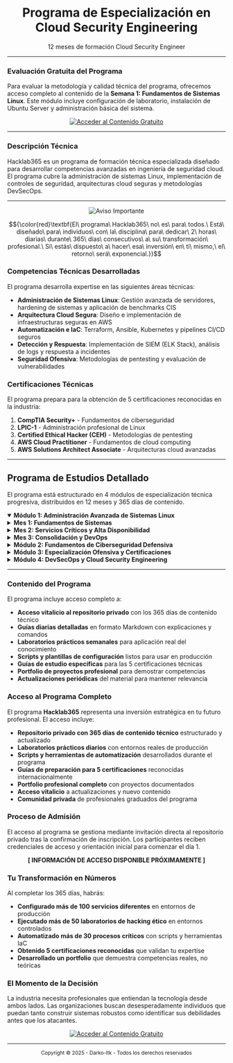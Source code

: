 
<!-- 
    ### NOTAS TÉCNICAS ###
    1.  README.md optimizado para profesionales de IT y ciberseguridad
    2.  Diseño minimalista y funcional
    3.  Estructura técnica profesional
-->

<div align="center">
  <!-- <img src="./assets/hacklab365-logo.png" alt="Hacklab365" width="180"/> -->
  <h1>Programa de Especialización en Cloud Security Engineering</h1>
  <p>
    12 meses de formación Cloud Security Engineer
  </p>
</div>


---

### Evaluación Gratuita del Programa

Para evaluar la metodología y calidad técnica del programa, ofrecemos acceso completo al contenido de la **Semana 1: Fundamentos de Sistemas Linux**. Este módulo incluye configuración de laboratorio, instalación de Ubuntu Server y administración básica del sistema.

<div align="center">
  <a href="https://github.com/Darko-ltk/De-Cero-a-Cloud-Security-Engineer/tree/391822a69ed53994ee9c2f3c5359e1236c10e6a0/modulo-1-linux-admin">
    <img src="https://img.shields.io/badge/🐧_Acceder_al_Contenido_Gratuito-Linux_Admin-2E8B57?style=for-the-badge&logo=linux&logoColor=white" alt="Acceder al Contenido Gratuito">
  </a>
</div>


---

### Descripción Técnica

<p> Hacklab365 es un programa de formación técnica especializada diseñado para desarrollar competencias avanzadas en ingeniería de seguridad cloud. El programa cubre la administración de sistemas Linux, implementación de controles de seguridad, arquitecturas cloud seguras y metodologías DevSecOps. </p>

---
<div align="center">
  <img src="https://img.shields.io/badge/⚠️_AVISO_IMPORTANTE-red?style=for-the-badge" alt="Aviso Importante">
</div>

$${\color{red}\textbf{El\ programa\ Hacklab365\ no\ es\ para\ todos.\ Está\ diseñado\ para\ individuos\ con\ la\ disciplina\ para\ dedicar\ 2\ horas\ diarias\ durante\ 365\ días\ consecutivos\ a\ su\ transformación\ profesional.\ Si\ estás\ dispuesto\ a\ hacer\ esa\ inversión\ en\ ti\ mismo,\ el\ retorno\ será\ exponencial.}}$$


### Competencias Técnicas Desarrolladas

El programa desarrolla expertise en las siguientes áreas técnicas:

- **Administración de Sistemas Linux**: Gestión avanzada de servidores, hardening de sistemas y aplicación de benchmarks CIS
- **Arquitectura Cloud Segura**: Diseño e implementación de infraestructuras seguras en AWS
- **Automatización e IaC**: Terraform, Ansible, Kubernetes y pipelines CI/CD seguros  
- **Detección y Respuesta**: Implementación de SIEM (ELK Stack), análisis de logs y respuesta a incidentes
- **Seguridad Ofensiva**: Metodologías de pentesting y evaluación de vulnerabilidades

### Certificaciones Técnicas

El programa prepara para la obtención de 5 certificaciones reconocidas en la industria:

1. **CompTIA Security+** - Fundamentos de ciberseguridad
2. **LPIC-1** - Administración profesional de Linux  
3. **Certified Ethical Hacker (CEH)** - Metodologías de pentesting
4. **AWS Cloud Practitioner** - Fundamentos de cloud computing
5. **AWS Solutions Architect Associate** - Arquitecturas cloud avanzadas

---

## Programa de Estudios Detallado

El programa está estructurado en 4 módulos de especialización técnica progresiva, distribuidos en 12 meses y 365 días de contenido.

<details open>
<summary><strong>Módulo 1: Administración Avanzada de Sistemas Linux</strong></summary>

<details>
<summary><strong>Mes 1: Fundamentos de Sistemas</strong></summary>

**Día 1:** Configuración del entorno de laboratorio  
**Día 2:** Instalación y configuración inicial  
**Día 3:** Administración básica del sistema  
**Día 4:** Permisos y usuarios básicos  
**Día 5:** Administración de paquetes  
**Día 6:** Servicios del sistema  
**Día 7:** Repaso y laboratorio  
**Día 8:** Redes en Linux I  
**Día 9:** Redes en Linux II  
**Día 10:** SSH avanzado  
**Día 11:** Firewall básico  
**Día 12:** Almacenamiento I  
**Día 13:** LVM (Logical Volume Manager)  
**Día 14:** Laboratorio integrado semana 2  
**Día 15:** Servicios web I - Apache  
**Día 16:** Servicios web II - Nginx  
**Día 17:** Bases de datos I - MySQL  
**Día 18:** Bases de datos II - PostgreSQL  
**Día 19:** PHP y stack LAMP  
**Día 20:** Automatización I - Cron  
**Día 21:** Laboratorio LAMP completo  
**Día 22:** Monitorización I - Básica  
**Día 23:** Logs del sistema  
**Día 24:** Backup y restauración  
**Día 25:** Scripting bash I  
**Día 26:** Scripting bash II  
**Día 27:** Automatización avanzada  
**Día 28:** Examen del mes 1

</details>

<details>
<summary><strong>Mes 2: Servicios Críticos y Alta Disponibilidad</strong></summary>

**Día 29:** Introducción a contenedores  
**Día 30:** Docker básico  
**Día 31:** Docker avanzado  
**Día 32:** Docker Compose  
**Día 33:** Migración a contenedores  
**Día 34:** Container registry  
**Día 35:** Laboratorio Docker  
**Día 36:** Alta disponibilidad I  
**Día 37:** HAProxy configuración  
**Día 38:** Nginx como load balancer  
**Día 39:** Base de datos HA  
**Día 40:** Clustering básico  
**Día 41:** Monitorización II - Nagios  
**Día 42:** Laboratorio HA  
**Día 43:** Zabbix installation  
**Día 44:** Zabbix configuración  
**Día 45:** Métricas avanzadas  
**Día 46:** Sistemas de alertas  
**Día 47:** Log management  
**Día 48:** Performance tuning  
**Día 49:** Laboratorio monitoring  
**Día 50:** Introducción a Kubernetes  
**Día 51:** Objetos básicos de Kubernetes  
**Día 52:** Redes en K8s  
**Día 53:** Almacenamiento en K8s  
**Día 54:** Despliegue de aplicaciones  
**Día 55:** Monitorización en K8s  
**Día 56:** Laboratorio K8s

</details>

<details>
<summary><strong>Mes 3: Consolidación y DevOps</strong></summary>

**Día 57:** Repaso integral meses 1-2  
**Día 58:** Proyecto integrador I  
**Día 59:** Proyecto integrador II  
**Día 60:** Proyecto integrador III  
**Día 61:** Proyecto integrador IV  
**Día 62:** Proyecto integrador V  
**Día 63:** Documentación proyecto  
**Día 64:** Introducción DevOps  
**Día 65:** GitLab CI/CD  
**Día 66:** Infrastructure as Code intro  
**Día 67:** Ansible playbooks  
**Día 68:** Terraform básico  
**Día 69:** Automated deployment  
**Día 70:** Laboratorio DevOps  
**Día 71:** Troubleshooting avanzado  
**Día 72:** Disaster recovery  
**Día 73:** Security hardening I  
**Día 74:** Security hardening II  
**Día 75:** Compliance básico  
**Día 76:** Preparación proyecto final  
**Día 77:** Evaluación Trimestre 1

</details>

</details>

<details>
<summary><strong>Módulo 2: Fundamentos de Ciberseguridad Defensiva</strong></summary>

<details>
<summary><strong>Mes 4: Hardening y Seguridad Defensiva</strong></summary>

**Día 78:** Introducción ciberseguridad  
**Día 79:** Inscripción curso STIC CNI  
**Día 80:** Vulnerabilidades básicas  
**Día 81:** Threat modeling  
**Día 82:** Linux security basics  
**Día 83:** Network security basics  
**Día 84:** Security tools introduction  
**Día 85:** Lynis auditing tool  
**Día 86:** CIS Benchmarks  
**Día 87:** System hardening I  
**Día 88:** System hardening II  
**Día 89:** SSH hardening  
**Día 90:** Web server hardening  
**Día 91:** Database hardening  
**Día 92:** Firewall avanzado  
**Día 93:** Intrusion Detection I  
**Día 94:** Intrusion Detection II  
**Día 95:** Fail2Ban configuration  
**Día 96:** Log analysis  
**Día 97:** Security monitoring  
**Día 98:** Laboratorio hardening  
**Día 99:** Encryption basics  
**Día 100:** Inicio curso STIC CNI  
**Día 101:** Práctica curso STIC  
**Día 102:** Disk encryption  
**Día 103:** Práctica STIC SSL/TLS  
**Día 104:** VPN configuration  
**Día 105:** Laboratorio curso STIC

</details>

<details>
<summary><strong>Mes 5: Preparación CompTIA Security+</strong></summary>

**Día 106:** CompTIA Security+ introduction  
**Día 107:** LinkedIn Learning inicio  
**Día 108:** Domain 1 continued  
**Día 109:** Domain 1 continued  
**Día 110:** Domain 1 práctica  
**Día 111:** Finalización curso STIC  
**Día 112:** Domain 1 examen práctica  
**Día 113:** Domain 2 Architecture Design  
**Día 114:** Domain 2 continued  
**Día 115:** Domain 2 continued  
**Día 116:** Domain 2 práctica  
**Día 117:** Domain 3 Implementation  
**Día 118:** Domain 3 continued  
**Día 119:** Domains 2-3 examen práctica  
**Día 120:** Domain 4 Operations Incident Response  
**Día 121:** Domain 4 continued  
**Día 122:** Domain 5 Governance Risk Compliance  
**Día 123:** Domain 5 continued  
**Día 124:** Integrated review  
**Día 125:** Performance-based questions  
**Día 126:** Full practice exam  
**Día 127:** Intensive review  
**Día 128:** Final practice exams  
**Día 129:** Exam booking  
**Día 130:** Light review  
**Día 131:** EXAMEN COMPTIA SECURITY+  
**Día 132:** Post-exam activities  
**Día 133:** Celebration y planning

</details>

<details>
<summary><strong>Mes 6: SIEM y Respuesta a Incidentes</strong></summary>

**Día 134:** SIEM concepts  
**Día 135:** ELK Stack introduction  
**Día 136:** Elasticsearch installation  
**Día 137:** Logstash configuration  
**Día 138:** Kibana setup  
**Día 139:** Beats configuration  
**Día 140:** ELK integration lab  
**Día 141:** Log sources configuration  
**Día 142:** Log parsing and filtering  
**Día 143:** Security use cases  
**Día 144:** Alerting configuration  
**Día 145:** Dashboard development  
**Día 146:** Wazuh integration  
**Día 147:** OSSIM/OSSEC introduction  
**Día 148:** Incident response framework  
**Día 149:** TheHive installation  
**Día 150:** Cortex analyzers  
**Día 151:** Incident playbooks  
**Día 152:** Forensics basics  
**Día 153:** Threat hunting introduction  
**Día 154:** Threat intelligence  
**Día 155:** SOC procedures  
**Día 156:** Metrics and KPIs  
**Día 157:** Simulation exercises  
**Día 158:** Case studies  
**Día 159:** Compliance reporting  
**Día 160:** SIEM tuning  
**Día 161:** Final SIEM lab

</details>

</details>

<details>
<summary><strong>Módulo 3: Especialización Ofensiva y Certificaciones</strong></summary>

<details>
<summary><strong>Mes 7: Preparación LPIC-1</strong></summary>

**Día 162:** Determinar y configurar hardware  
**Día 163:** Gestores de arranque GRUB y UEFI  
**Día 164:** Shared libraries y gestión de librerías  
**Día 165:** Particionado de discos fdisk y gdisk  
**Día 166:** Puntos de montaje y configuración fstab  
**Día 167:** Mantenimiento de filesystems fsck  
**Día 168:** Repaso y laboratorio del módulo  
**Día 169:** Gestores de paquetes Debian dpkg y apt  
**Día 170:** Gestores de paquetes RPM yum y dnf  
**Día 171:** Comandos GNU y Unix pipes redirección  
**Día 172:** Creación monitorización y terminación de procesos  
**Día 173:** Modificación de prioridades de ejecución  
**Día 174:** Búsqueda de texto con expresiones regulares  
**Día 175:** Edición de archivos con vi y vim  
**Día 176:** Repaso completo objetivos examen 101  
**Día 177:** Simulacro de examen 101 parte 1  
**Día 178:** Simulacro de examen 101 parte 2  
**Día 179:** Repaso de áreas débiles identificadas  
**Día 180:** EXAMEN OFICIAL LPIC-1 101  
**Día 181:** Introducción a shells y scripting  
**Día 182:** Personalización del entorno de shell  
**Día 183:** Repaso objetivos examen 102  
**Día 184:** Simulacro de examen 102 parte 1  
**Día 185:** Simulacro de examen 102 parte 2  
**Día 186:** Repaso de áreas débiles  
**Día 187:** EXAMEN OFICIAL LPIC-1 102  
**Día 188:** Actividades post-certificación  
**Día 189:** Descanso y preparación siguiente fase

</details>

<details>
<summary><strong>Mes 8: Ethical Hacking Autodidacta</strong></summary>

**Día 190:** Introducción TryHackMe y configuración VPN  
**Día 191:** Completar ruta Pre-Security Learning Path  
**Día 192:** Continuación Pre-Security Learning Path  
**Día 193:** Inicio Complete Beginner Learning Path  
**Día 194:** Laboratorios prácticos ruta principiante  
**Día 195:** Continuación laboratorios principiante  
**Día 196:** Documentación de hallazgos y metodologías  
**Día 197:** Nmap básico tipos de escaneo  
**Día 198:** Nmap avanzado NSE y evasión  
**Día 199:** Introducción Metasploit Framework  
**Día 200:** Módulos Metasploit auxiliary exploits payloads  
**Día 201:** Explotación de vulnerabilidades conocidas  
**Día 202:** Post-explotación con Meterpreter  
**Día 203:** Laboratorio escaneo y explotación  
**Día 204:** Introducción HackTheBox plataforma  
**Día 205:** Resolución guiada máquina fácil  
**Día 206:** Introducción VulnHub configuración VMs  
**Día 207:** Explotación VM VulnHub Kioptrix  
**Día 208:** Técnicas escalada privilegios Linux  
**Día 209:** Técnicas escalada privilegios Windows  
**Día 210:** Creación reportes pentesting básicos  
**Día 211:** Introducción OWASP Top 10  
**Día 212:** Configuración y uso Burp Suite  
**Día 213:** Explotación XSS Cross-Site Scripting  
**Día 214:** Explotación SQL Injection  
**Día 215:** Explotación Command Injection LFI RFI  
**Día 216:** Práctica PortSwigger Web Security Academy  
**Día 217:** Laboratorio pentest aplicación web completo

</details>

<details>
<summary><strong>Mes 9: Preparación CEH</strong></summary>

**Día 218:** Introducción al Ethical Hacking  
**Día 219:** Footprinting y Reconocimiento  
**Día 220:** Escaneo de Redes  
**Día 221:** Enumeración  
**Día 222:** Análisis de Vulnerabilidades  
**Día 223:** Práctica laboratorio módulos 1-5  
**Día 224:** Examen práctica módulos 1-5  
**Día 225:** Hacking de Sistemas  
**Día 226:** Amenazas de Malware  
**Día 227:** Sniffing  
**Día 228:** Ingeniería Social  
**Día 229:** Denegación de Servicio DoS  
**Día 230:** Práctica laboratorio módulos 6-10  
**Día 231:** Examen práctica módulos 6-10  
**Día 232:** Secuestro de Sesión  
**Día 233:** Evasión IDS Firewalls Honeypots  
**Día 234:** Hacking de Servidores Web  
**Día 235:** Hacking de Aplicaciones Web  
**Día 236:** Inyección SQL  
**Día 237:** Práctica laboratorio módulos 11-15  
**Día 238:** Examen práctica módulos 11-15  
**Día 239:** Hacking de Redes Inalámbricas  
**Día 240:** Hacking de Plataformas Móviles  
**Día 241:** Hacking de IoT y OT  
**Día 242:** Cloud Computing y Criptografía  
**Día 243:** Repaso general y simulacro completo  
**Día 244:** EXAMEN OFICIAL CEH  
**Día 245:** Celebración y preparación último trimestre

</details>

</details>

<details>
<summary><strong>Módulo 4: DevSecOps y Cloud Security Engineering</strong></summary>

<details>
<summary><strong>Mes 10: Integración de Seguridad en DevOps</strong></summary>

**Día 246:** Introducción DevSecOps cultura y principios  
**Día 247:** Aseguramiento pipelines CI/CD gestión secretos  
**Día 248:** Configuración pipeline seguro GitLab CI  
**Día 249:** Análisis composición software SCA OWASP  
**Día 250:** Generación SBOM Software Bill Materials  
**Día 251:** Integración SCA en pipeline  
**Día 252:** Laboratorio pipeline CI/CD con SCA  
**Día 253:** Seguridad Terraform gestión estado variables  
**Día 254:** Escaneo IaC con Checkov  
**Día 255:** Integración Checkov en pipeline CI/CD  
**Día 256:** Seguridad Ansible Vault roles seguros  
**Día 257:** Playbooks Ansible hardening automatizado  
**Día 258:** Aplicación CIS Benchmarks con Ansible  
**Día 259:** Laboratorio pipeline infraestructura segura  
**Día 260:** Escaneo imágenes Docker con Trivy  
**Día 261:** Integración Trivy pipeline bloqueo imágenes  
**Día 262:** Hardening Dockerfiles mejores prácticas  
**Día 263:** Seguridad Kubernetes RBAC Pod Security  
**Día 264:** Seguridad Kubernetes Network Policies secretos  
**Día 265:** Despliegue herramientas seguridad K8s Falco  
**Día 266:** Laboratorio pipeline app segura K8s  
**Día 267:** Análisis estático código SAST SonarQube  
**Día 268:** Integración SAST en pipeline  
**Día 269:** Análisis dinámico código DAST OWASP ZAP  
**Día 270:** Integración DAST en pipeline  
**Día 271:** Correlación resultados gestión vulnerabilidades  
**Día 272:** Configuración Security Gates pipeline  
**Día 273:** Laboratorio final DevSecOps completo

</details>

<details>
<summary><strong>Mes 11: Ingeniería de Seguridad en AWS</strong></summary>

**Día 274:** Conceptos cloud responsabilidad compartida  
**Día 275:** Servicios core AWS EC2 S3 VPC RDS  
**Día 276:** Seguridad cumplimiento AWS IAM Organizations  
**Día 277:** Precios y facturación AWS  
**Día 278:** Repaso general simulacros examen  
**Día 279:** EXAMEN OFICIAL AWS Cloud Practitioner  
**Día 280:** Introducción seguridad avanzada AWS  
**Día 281:** AWS IAM roles políticas MFA prácticas  
**Día 282:** Seguridad VPC Security Groups NACLs Endpoints  
**Día 283:** Seguridad S3 políticas bucket cifrado versiones  
**Día 284:** Seguridad EC2 AMIs roles instancia metadatos  
**Día 285:** Seguridad RDS cifrado grupos autenticación  
**Día 286:** Gestión claves AWS KMS  
**Día 287:** Laboratorio arquitectura VPC segura  
**Día 288:** Detección amenazas AWS GuardDuty  
**Día 289:** Escaneo vulnerabilidades Amazon Inspector  
**Día 290:** Protección aplicaciones AWS WAF Shield  
**Día 291:** Centralización hallazgos AWS Security Hub  
**Día 292:** Análisis configuraciones AWS Config  
**Día 293:** Respuesta automatizada incidentes Lambda  
**Día 294:** Laboratorio ecosistema seguridad AWS completo  
**Día 295:** Diseño arquitecturas resilientes Multi-AZ DR  
**Día 296:** Diseño arquitecturas alto rendimiento caching  
**Día 297:** Diseño arquitecturas seguras principios seguridad  
**Día 298:** Diseño arquitecturas optimizadas coste Spot S3  
**Día 299:** Repaso general simulacros examen  
**Día 300:** EXAMEN OFICIAL AWS Solutions Architect Associate  
**Día 301:** Celebración preparación proyecto final

</details>

<details>
<summary><strong>Mes 12: Proyectos Finales y Preparación Profesional</strong></summary>

**Día 302:** Optimización perfil GitHub reclutadores  
**Día 303:** Creación README perfil profesional  
**Día 304:** Documentación técnica proyectos anteriores  
**Día 305:** Proyecto 1 planificación hardening servidor  
**Día 306:** Proyecto 1 ejecución CIS Benchmarks Ansible  
**Día 307:** Proyecto 1 documentación README proyecto  
**Día 308:** Publicación Proyecto 1 portfolio  
**Día 309:** Proyecto 2 planificación arquitectura web AWS  
**Día 310:** Proyecto 2 ejecución despliegue Terraform  
**Día 311:** Proyecto 2 configuración Security Groups WAF  
**Día 312:** Proyecto 2 validación pruebas seguridad  
**Día 313:** Proyecto 2 documentación diagramas arquitectura  
**Día 314:** Proyecto 2 documentación README proyecto  
**Día 315:** Publicación Proyecto 2 portfolio  
**Día 316:** Proyecto 3 planificación pipeline CI/CD seguro  
**Día 317:** Proyecto 3 ejecución pipeline GitLab CI  
**Día 318:** Proyecto 3 integración SAST DAST SCA  
**Día 319:** Proyecto 3 integración escaneo IaC contenedores  
**Día 320:** Proyecto 3 validación pruebas extremo extremo  
**Día 321:** Proyecto 3 documentación README proyecto  
**Día 322:** Publicación Proyecto 3 portfolio  
**Día 323:** Creación CV técnico orientado resultados  
**Día 324:** Optimización perfil LinkedIn reclutadores  
**Día 325:** Estrategias networking búsqueda empleo  
**Día 326:** Preparación entrevistas RRHH contar historia  
**Día 327:** Preparación entrevistas técnicas preguntas comunes  
**Día 328:** Simulacros entrevistas peer-to-peer  
**Día 329:** Revisión final CV LinkedIn portfolio  
**Día 330:** Aplicación ofertas entrevistas negociación  
**Día 331:** Continuación aplicaciones y entrevistas  
**Día 332:** Seguimiento aplicaciones y networking  
**Día 333:** Preparación entrevistas técnicas avanzadas  
**Día 334:** Negociación ofertas y evaluación propuestas  
**Día 335:** Continuación proceso selección  
**Día 336:** Networking eventos y conferencias  
**Día 337:** Actualización portfolio con feedback  
**Día 338:** Preparación casos estudio entrevistas  
**Día 339:** Seguimiento activo aplicaciones  
**Día 340:** Evaluación y ajuste estrategia búsqueda  
**Día 341:** Continuación entrevistas y seguimientos  
**Día 342:** Networking con profesionales sector  
**Día 343:** Actualización CV con nuevos proyectos  
**Día 344:** Preparación presentaciones técnicas  
**Día 345:** Seguimiento ofertas y negociaciones  
**Día 346:** Evaluación propuestas laborales  
**Día 347:** Decisión final ofertas trabajo  
**Día 348:** Preparación incorporación nuevo puesto  
**Día 349:** Últimos ajustes documentación profesional  
**Día 350:** Networking mantenimiento contactos  
**Día 351:** Planificación desarrollo profesional continuo  
**Día 352:** Evaluación objetivos conseguidos  
**Día 353:** Preparación transición laboral  
**Día 354:** Documentación lecciones aprendidas  
**Día 355:** Planificación formación continua  
**Día 356:** Networking y mentoría otros estudiantes  
**Día 357:** Actualización final portfolio  
**Día 358:** Preparación última semana programa  
**Día 359:** Reflexión sobre transformación profesional  
**Día 360:** Preparación ceremonia finalización  
**Día 361:** Repaso completo contenido curso  
**Día 362:** Contribución proyectos Open Source  
**Día 363:** Planificación aprendizaje continuo  
**Día 364:** Sesión mentoría estrategia carrera  
**Día 365:** FIN DEL RETO lanzamiento carrera Cloud Security Engineer

</details>

</details>

---

### Contenido del Programa

El programa incluye acceso completo a:

- **Acceso vitalicio al repositorio privado** con los 365 días de contenido técnico
- **Guías diarias detalladas** en formato Markdown con explicaciones y comandos
- **Laboratorios prácticos semanales** para aplicación real del conocimiento
- **Scripts y plantillas de configuración** listos para usar en producción
- **Guías de estudio específicas** para las 5 certificaciones técnicas
- **Portfolio de proyectos profesional** para demostrar competencias
- **Actualizaciones periódicas** del material para mantener relevancia


### **Acceso al Programa Completo**

El programa **Hacklab365** representa una inversión estratégica en tu futuro profesional. El acceso incluye:

- **Repositorio privado con 365 días de contenido técnico** estructurado y actualizado
- **Laboratorios prácticos diarios** con entornos reales de producción
- **Scripts y herramientas de automatización** desarrollados durante el programa
- **Guías de preparación para 5 certificaciones** reconocidas internacionalmente
- **Portfolio profesional completo** con proyectos documentados
- **Acceso vitalicio** a actualizaciones y nuevo contenido
- **Comunidad privada** de profesionales graduados del programa

### **Proceso de Admisión**

El acceso al programa se gestiona mediante invitación directa al repositorio privado tras la confirmación de inscripción. Los participantes reciben credenciales de acceso y orientación inicial para comenzar el día 1.

<div align="center">
  <strong>[ INFORMACIÓN DE ACCESO DISPONIBLE PRÓXIMAMENTE ]</strong>
</div>


### **Tu Transformación en Números**

Al completar los 365 días, habrás:

- **Configurado más de 100 servicios diferentes** en entornos de producción
- **Ejecutado más de 50 laboratorios de hacking ético** en entornos controlados  
- **Automatizado más de 30 procesos críticos** con scripts y herramientas IaC
- **Obtenido 5 certificaciones reconocidas** que validan tu expertise
- **Desarrollado un portfolio** que demuestra competencias reales, no teóricas

### **El Momento de la Decisión**

La industria necesita profesionales que entiendan la tecnología desde ambos lados. Las organizaciones buscan desesperadamente individuos que puedan tanto construir sistemas robustos como identificar sus debilidades antes que los atacantes.


<!-- Sección de contenido gratuito para futura implementación -->
<div align="center">
  <a href="https://github.com/Darko-ltk/De-Cero-a-Cloud-Security-Engineer/tree/391822a69ed53994ee9c2f3c5359e1236c10e6a0/modulo-1-linux-admin">
    <img src="https://img.shields.io/badge/🐧_Acceder_al_Contenido_Gratuito-Linux_Admin-2E8B57?style=for-the-badge&logo=linux&logoColor=white" alt="Acceder al Contenido Gratuito">
  </a>
</div>



---


<div align="center">
  <small>Copyright © 2025 - Darko-ltk - Todos los derechos reservados</small>
</div>


<!-- 
    ### PRÓXIMOS PASOS ###
    1. Crear carpeta /semana-01-muestra-gratuita/ con el contenido de los 7 días
    2. Implementar sistema de venta/acceso al repositorio privado
    3. Configurar comunidad privada para graduados del programa
-->

